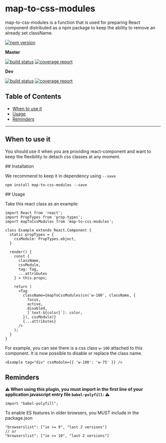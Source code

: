 # map-to-css-modules

map-to-css-modules is a function that is used for preparing React component distributed as a npm package to keep the ability to remove an already set className.

[![npm version](https://badge.fury.io/js/map-to-css-modules.svg)](https://badge.fury.io/js/map-to-css-modules)

**Master**

[![build status](https://module.kopaxgroup.com/dev-tools/map-to-css-modules/badges/master/build.svg)](https://module.kopaxgroup.com/dev-tools/map-to-css-modules/commits/master)
[![coverage report](https://module.kopaxgroup.com/dev-tools/map-to-css-modules/badges/master/coverage.svg)](https://module.kopaxgroup.com/dev-tools/map-to-css-modules/commits/master)

**Dev**

[![build status](https://module.kopaxgroup.com/dev-tools/map-to-css-modules/badges/dev/build.svg)](https://module.kopaxgroup.com/dev-tools/map-to-css-modules/commits/dev)
[![coverage report](https://module.kopaxgroup.com/dev-tools/map-to-css-modules/badges/dev/coverage.svg)](https://module.kopaxgroup.com/dev-tools/map-to-css-modules/commits/dev)

## Table of Contents

  - [When to use it](#when-to-use-it)
  - [Usage](#usage)
  - [Reminders](#reminders)

---

## When to use it

You should use it when you are providing react-component and want to keep the flexibility to detach css classes at any moment.

## Installation

We recommend to keep it in dependency using `--save`

    npm install map-to-css-modules --save

## Usage

Take this react class as an example:

    import React from 'react';
    import PropTypes from 'prop-types';
    import mapToCssModules from 'map-to-css-modules';

    class Example extends React.Component {
      static propTypes = {
        cssModule: PropTypes.object,
      }

      render() {
        const {
          className,
          cssModule,
          tag: Tag,
          ...attributes
        } = this.props;
    
        return (
          <Tag
            className={mapToCssModules(cn('w-100', className, {
              focus,
              active,
              disabled,
              [`text-${color}`]: color,
            }), cssModule)}
            {...attributes}
          />
        );
      }
    }

For example, you can see there is a css class `w-100` attached to this component. It is now possible to disable or replace the class name.

    <Example tag="div" cssModule={{ 'w-100': 'w-75' }} />

## Reminders

**⚠️ When using this plugin, you must import in the first line of your application javascript entry file `babel-polyfill`: ⚠️**
  
    import "babel-polyfill";
    
To enable ES features in older browsers, you MUST include in the package.json

    "browserslist": ["ie >= 9", "last 2 versions"]
    // or
    "browserslist": ["ie >= 10", "last 2 versions"]

